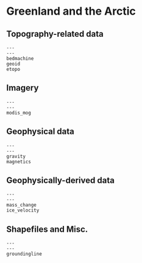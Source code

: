 # Greenland and the Arctic

## Topography-related data

```{nbgallery}
---
---
bedmachine
geoid
etopo
```

## Imagery

```{nbgallery}
---
---
modis_mog
```

## Geophysical data

```{nbgallery}
---
---
gravity
magnetics
```

## Geophysically-derived data

```{nbgallery}
---
---
mass_change
ice_velocity
```

## Shapefiles and Misc.

```{nbgallery}
---
---
groundingline
```

